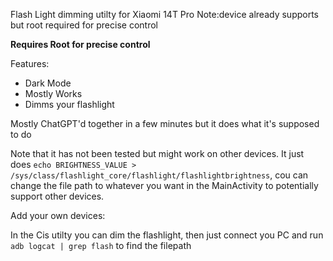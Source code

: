 Flash Light dimming utilty for Xiaomi 14T Pro Note:device already supports but root required for precise control

**Requires Root for precise control**

Features:
- Dark Mode
- Mostly Works
- Dimms your flashlight

Mostly ChatGPT'd together in a few minutes but it does what it's supposed to do

Note that it has not been tested but might work on other devices. It just does `echo BRIGHTNESS_VALUE > /sys/class/flashlight_core/flashlight/flashlightbrightness`, cou can change the file path to whatever you want in the MainActivity to potentially support other devices.

Add your own devices:

In the Cis utilty you can dim the flashlight, then just connect you PC and run `adb logcat | grep flash` to find the filepath

